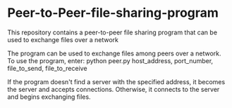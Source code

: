 # Peer-to-Peer-file-sharing-program
This repository contains a peer-to-peer file sharing program that can be used to exchange files over a network

The program can be used to exchange files among peers over a network. 
To use the program, enter:
python peer.py host_address, port_number, file_to_send, file_to_receive

If the program doesn't find a server with the specified address, it becomes the server and accepts connections. Otherwise, it connects
to the server and begins exchanging files.
